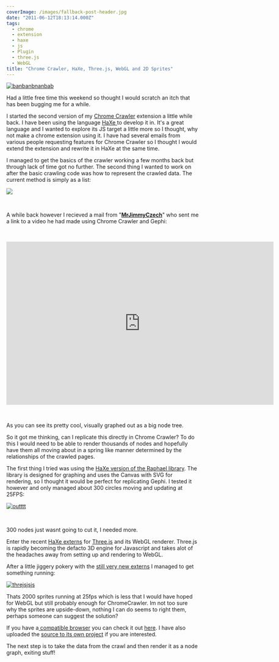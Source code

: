 ```yaml
---
coverImage: /images/fallback-post-header.jpg
date: "2011-06-12T18:13:14.000Z"
tags:
  - chrome
  - extension
  - haxe
  - js
  - Plugin
  - three.js
  - WebGL
title: "Chrome Crawler, HaXe, Three.js, WebGL and 2D Sprites"
---
```


[![](/wp-content/uploads/2011/06/banbanbnanbab.jpg "banbanbnanbab")](/wp-content/uploads/2011/06/banbanbnanbab.jpg)

Had a little free time this weekend so thought I would scratch an itch that has been bugging me for a while.

<!-- more -->

I started the second version of my [Chrome Crawler](/posts/chrome-crawler-a-web-crawler-written-in-javascript/) extension a little while back. I have been using the language [HaXe ](https://haxe.org/)to develop it in. It's a great language and I wanted to explore its JS target a little more so I thought, why not make a chrome extension using it. I have had several emails from various people requesting features for Chrome Crawler so I thought I would extend the extension and rewrite it in HaXe at the same time.

I managed to get the basics of the crawler working a few months back but through lack of time got no further. The second thing I wanted to work on after the basic crawling code was how to represent the crawled data. The current method is simply as a list:

![](/wp-content/uploads/2010/12/Shot_002.png)

&nbsp;

A while back however I recieved a mail from "**[MrJimmyCzech](https://www.youtube.com/user/MrJimmyCzech)**" who sent me a link to a video he had made using Chrome Crawler and Gephi:

&nbsp;

<object width="700" height="428"><param name="movie" value="https://www.youtube.com/v/C8P6ZttaZRo?version=3&amp;hl=en_GB&amp;hd=1" /><param name="allowFullScreen" value="true" /><param name="allowscriptaccess" value="always" /><embed type="application/x-shockwave-flash" width="700" height="428" src="https://www.youtube.com/v/C8P6ZttaZRo?version=3&amp;hl=en_GB&amp;hd=1" allowscriptaccess="always" allowfullscreen="true"></embed></object>

&nbsp;

As you can see its pretty cool, visually graphed out as a big node tree.

So it got me thinking, can I replicate this directly in Chrome Crawler? To do this I would need to be able to render thousands of nodes and hopefully have them all moving about in a spring like manner determined by the relationships of the crawled pages.

The first thing I tried was using the [HaXe version of the Raphael library](https://lib.haxe.org/p/raphaelExtern). The library is designed for graphing and uses the Canvas with SVG for rendering, so I thought it would be perfect for replicating Gephi. I tested it however and only managed about 300 circles moving and updating at 25FPS:

[![](/wp-content/uploads/2011/06/outttt.jpg "outttt")](/wp-content/uploads/2011/06/outttt.jpg)

&nbsp;

300 nodes just wasnt going to cut it, I needed more.

Enter the recent [HaXe externs](https://github.com/jgranick/three.js-completion) for [Three.js](https://mrdoob.com/blog/post/693) and its WebGL renderer. Three.js is rapidly becoming the defacto 3D engine for Javascript and takes alot of the headaches away from setting up and rendering to WebGL.

After a little jiggery pokery with the [still very new externs](https://haxe.1354130.n2.nabble.com/Extern-classes-for-three-js-Javascript-3D-like-ro-me-td6447961.html) I managed to get something running:

[![](/wp-content/uploads/2011/06/threjsjsjs.jpg "threjsjsjs")](/wp-content/uploads/2011/06/threjsjsjs.jpg)

Thats 2000 sprites running at 25fps which is less that I would have hoped for WebGL but still probably enough for ChromeCrawler. Im not too sure why the sprites are upside-down, nothing I can do seems to right them, perhaps someone can suggest the solution?

If you have a[ compatible browser](https://www.doesmybrowsersupportwebgl.com/) you can check it out [here](/Work/ChromeCrawler/01/crawlerTab.html). I have also uploaded the [source to its own project](https://code.google.com/p/chrome-crawler/source/browse/#svn%2Ftrunk%2FHaXe) if you are interested.

The next step is to take the data from the crawl and then render it as a node graph, exiting stuff!
